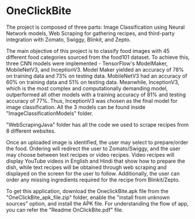 # OneClickBite

The project is composed of three parts: Image Classification using Neural Network models, Web Scraping for gathering recipes, and third-party integration with Zomato, Swiggy, Blinkit, and Zepto.

The main objective of this project is to classify food images with 45 different food categories sourced from the food101 dataset. To achieve this, three CNN models were implemented - TensorFlow's ModelMaker, MobileNetV3, and InceptionV3. Model Maker yielded an accuracy of 78% on training data and 73% on testing data. MobileNetV3 had an accuracy of 60% on training data and 51% on testing data. Meanwhile, InceptionV3, which is the most complex and computationally demanding model, outperformed all other models with a training accuracy of 81% and testing accuracy of 77%. Thus, InceptionV3 was chosen as the final model for image classification. All the 3 models can be found inside "ImageClassificationModels" folder.

"WebScrapingJava" folder has all the code we used to scrape recipes from 8 different websites.

Once an uploaded image is identified, the user may select to prepare/order the food. Ordering will redirect the user to Zomato/Swiggy, and the user may choose between text recipes or video recipes. Video recipes will display YouTube videos in English and Hindi that show how to prepare the dish, while text recipes will be obtained through web scraping and displayed on the screen for the user to follow. Additionally, the user can order any missing ingredients required for the recipe from Blinkit/Zepto.

To get this application, download the OneclickBite.apk file from the "OneClickBite_apk_file.zip" folder, enable the "install from unknown sources" option, and install the APK file. For understanding the flow of app, you can refer the "Readme OnClickBite.pdf" file.
